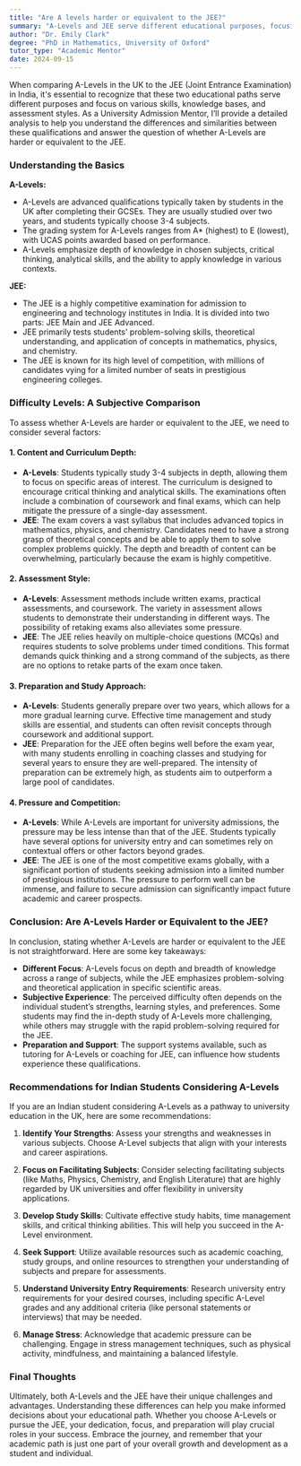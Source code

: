 ```yaml
---
title: "Are A levels harder or equivalent to the JEE?"
summary: "A-Levels and JEE serve different educational purposes, focusing on distinct skills and assessments, making direct comparisons challenging."
author: "Dr. Emily Clark"
degree: "PhD in Mathematics, University of Oxford"
tutor_type: "Academic Mentor"
date: 2024-09-15
---
```


When comparing A-Levels in the UK to the JEE (Joint Entrance Examination) in India, it's essential to recognize that these two educational paths serve different purposes and focus on various skills, knowledge bases, and assessment styles. As a University Admission Mentor, I’ll provide a detailed analysis to help you understand the differences and similarities between these qualifications and answer the question of whether A-Levels are harder or equivalent to the JEE.

### Understanding the Basics

**A-Levels:**
- A-Levels are advanced qualifications typically taken by students in the UK after completing their GCSEs. They are usually studied over two years, and students typically choose 3-4 subjects.
- The grading system for A-Levels ranges from A* (highest) to E (lowest), with UCAS points awarded based on performance.
- A-Levels emphasize depth of knowledge in chosen subjects, critical thinking, analytical skills, and the ability to apply knowledge in various contexts.

**JEE:**
- The JEE is a highly competitive examination for admission to engineering and technology institutes in India. It is divided into two parts: JEE Main and JEE Advanced.
- JEE primarily tests students' problem-solving skills, theoretical understanding, and application of concepts in mathematics, physics, and chemistry.
- The JEE is known for its high level of competition, with millions of candidates vying for a limited number of seats in prestigious engineering colleges.

### Difficulty Levels: A Subjective Comparison

To assess whether A-Levels are harder or equivalent to the JEE, we need to consider several factors:

#### 1. **Content and Curriculum Depth:**
- **A-Levels**: Students typically study 3-4 subjects in depth, allowing them to focus on specific areas of interest. The curriculum is designed to encourage critical thinking and analytical skills. The examinations often include a combination of coursework and final exams, which can help mitigate the pressure of a single-day assessment.
- **JEE**: The exam covers a vast syllabus that includes advanced topics in mathematics, physics, and chemistry. Candidates need to have a strong grasp of theoretical concepts and be able to apply them to solve complex problems quickly. The depth and breadth of content can be overwhelming, particularly because the exam is highly competitive.

#### 2. **Assessment Style:**
- **A-Levels**: Assessment methods include written exams, practical assessments, and coursework. The variety in assessment allows students to demonstrate their understanding in different ways. The possibility of retaking exams also alleviates some pressure.
- **JEE**: The JEE relies heavily on multiple-choice questions (MCQs) and requires students to solve problems under timed conditions. This format demands quick thinking and a strong command of the subjects, as there are no options to retake parts of the exam once taken.

#### 3. **Preparation and Study Approach:**
- **A-Levels**: Students generally prepare over two years, which allows for a more gradual learning curve. Effective time management and study skills are essential, and students can often revisit concepts through coursework and additional support.
- **JEE**: Preparation for the JEE often begins well before the exam year, with many students enrolling in coaching classes and studying for several years to ensure they are well-prepared. The intensity of preparation can be extremely high, as students aim to outperform a large pool of candidates.

#### 4. **Pressure and Competition:**
- **A-Levels**: While A-Levels are important for university admissions, the pressure may be less intense than that of the JEE. Students typically have several options for university entry and can sometimes rely on contextual offers or other factors beyond grades.
- **JEE**: The JEE is one of the most competitive exams globally, with a significant portion of students seeking admission into a limited number of prestigious institutions. The pressure to perform well can be immense, and failure to secure admission can significantly impact future academic and career prospects.

### Conclusion: Are A-Levels Harder or Equivalent to the JEE?

In conclusion, stating whether A-Levels are harder or equivalent to the JEE is not straightforward. Here are some key takeaways:

- **Different Focus**: A-Levels focus on depth and breadth of knowledge across a range of subjects, while the JEE emphasizes problem-solving and theoretical application in specific scientific areas.
- **Subjective Experience**: The perceived difficulty often depends on the individual student’s strengths, learning styles, and preferences. Some students may find the in-depth study of A-Levels more challenging, while others may struggle with the rapid problem-solving required for the JEE.
- **Preparation and Support**: The support systems available, such as tutoring for A-Levels or coaching for JEE, can influence how students experience these qualifications.

### Recommendations for Indian Students Considering A-Levels

If you are an Indian student considering A-Levels as a pathway to university education in the UK, here are some recommendations:

1. **Identify Your Strengths**: Assess your strengths and weaknesses in various subjects. Choose A-Level subjects that align with your interests and career aspirations.

2. **Focus on Facilitating Subjects**: Consider selecting facilitating subjects (like Maths, Physics, Chemistry, and English Literature) that are highly regarded by UK universities and offer flexibility in university applications.

3. **Develop Study Skills**: Cultivate effective study habits, time management skills, and critical thinking abilities. This will help you succeed in the A-Level environment.

4. **Seek Support**: Utilize available resources such as academic coaching, study groups, and online resources to strengthen your understanding of subjects and prepare for assessments.

5. **Understand University Entry Requirements**: Research university entry requirements for your desired courses, including specific A-Level grades and any additional criteria (like personal statements or interviews) that may be needed.

6. **Manage Stress**: Acknowledge that academic pressure can be challenging. Engage in stress management techniques, such as physical activity, mindfulness, and maintaining a balanced lifestyle.

### Final Thoughts

Ultimately, both A-Levels and the JEE have their unique challenges and advantages. Understanding these differences can help you make informed decisions about your educational path. Whether you choose A-Levels or pursue the JEE, your dedication, focus, and preparation will play crucial roles in your success. Embrace the journey, and remember that your academic path is just one part of your overall growth and development as a student and individual.
    